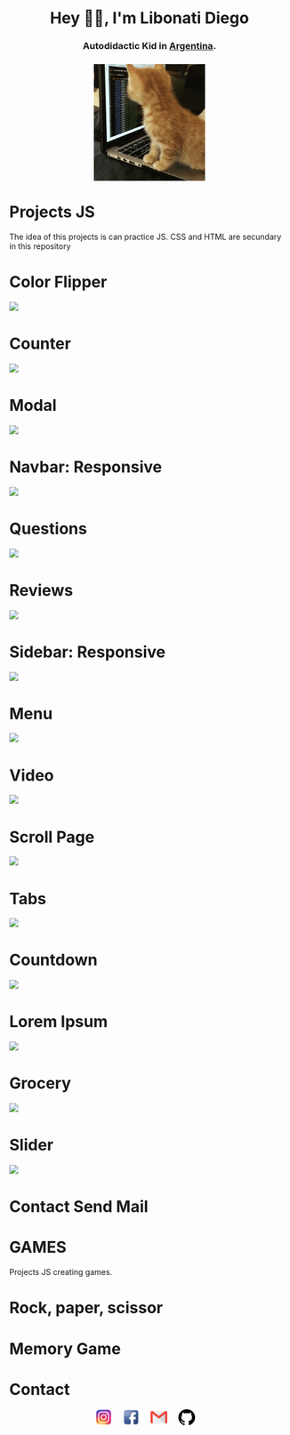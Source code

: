 <h1 align="center"> Hey 👋🏽, I'm Libonati Diego </h1>

<h3 align="center">
    Autodidactic Kid in <a href="https://www.instagram.com/die_libonati/?hl=es-la">Argentina</a>.  
</h3>

<h3 align="center">
<img align="center" alt="cat coding" src="https://github.com/DiegoLibonati/DiegoLibonati/blob/main/template/cat.gif" width="200" />
 </h3>

# Projects JS
The idea of this projects is can practice JS. CSS and HTML are secundary in this repository

# Color Flipper
<img src="https://github.com/DiegoLibonati/DiegoLibonati/blob/main/template/colorflip.gif"> <br>
# Counter
<img src="https://github.com/DiegoLibonati/DiegoLibonati/blob/main/template/counter.gif"> <br>
#  Modal
<img src="https://github.com/DiegoLibonati/DiegoLibonati/blob/main/template/modal.gif"> <br>
#  Navbar: Responsive
<img src="https://github.com/DiegoLibonati/DiegoLibonati/blob/main/template/nav.gif"> <br>
#  Questions
<img src="https://github.com/DiegoLibonati/DiegoLibonati/blob/main/template/questions.gif"> <br>
#  Reviews
<img src="https://github.com/DiegoLibonati/DiegoLibonati/blob/main/template/reviews.gif"> <br>
#  Sidebar: Responsive
<img src="https://github.com/DiegoLibonati/DiegoLibonati/blob/main/template/sidebar.gif"> <br>
# Menu
<img src="https://github.com/DiegoLibonati/DiegoLibonati/blob/main/template/menu.gif"> <br>
#  Video
<img src="https://github.com/DiegoLibonati/DiegoLibonati/blob/main/template/video.gif"> <br>
# Scroll Page
<img src="https://github.com/DiegoLibonati/DiegoLibonati/blob/main/template/scroll.gif"> <br>
# Tabs
<img src="https://github.com/DiegoLibonati/DiegoLibonati/blob/main/template/tabs.gif"> <br>
# Countdown
<img src="https://github.com/DiegoLibonati/DiegoLibonati/blob/main/template/countdown.gif"> <br>
# Lorem Ipsum
<img src="https://github.com/DiegoLibonati/DiegoLibonati/blob/main/template/lorem.gif"> <br>
# Grocery
<img src="https://github.com/DiegoLibonati/DiegoLibonati/blob/main/template/grocery.gif"> <br>
# Slider
<img src="https://github.com/DiegoLibonati/DiegoLibonati/blob/main/template/slider.gif"> <br>
# Contact Send Mail


# GAMES
Projects JS creating games.
# Rock, paper, scissor
# Memory Game


# Contact

<p align="center">
 <a href="https://www.instagram.com/die_libonati/?hl=es-la"><img src="https://github.com/DiegoLibonati/DiegoLibonati/blob/main/template/ig2.png" width="30px" alt="instagram"></a> &nbsp; &nbsp;
 <a href="https://www.facebook.com/dielibonati/"><img src="https://github.com/DiegoLibonati/DiegoLibonati/blob/main/template/face.png" width="30px" alt="facebook"></a> &nbsp; &nbsp;
 <a href="mailto:diego.libonati1998@gmail.com"><img src="https://github.com/chandan-reddy-k/chandan-reddy-k/blob/master/assets/gmail.svg" width="30px" alt="mail"></a> &nbsp; &nbsp;
 <a href="https://github.com/DiegoLibonati"><img src="https://github.com/chandan-reddy-k/chandan-reddy-k/blob/master/assets/github.svg" width="30px" alt="github"></a> &nbsp; &nbsp;
</p>

